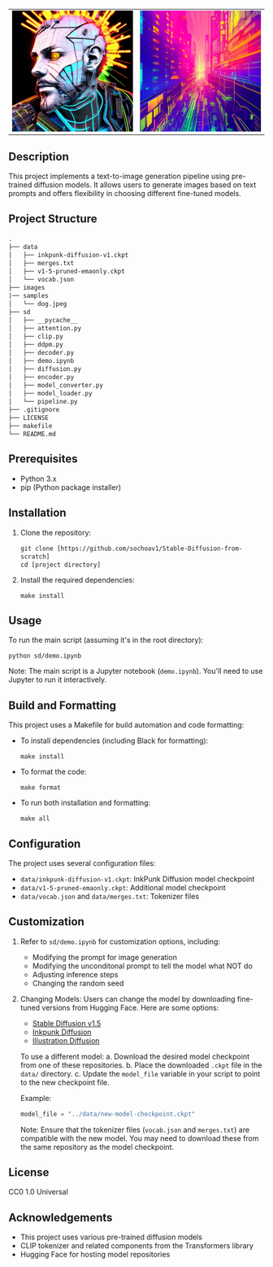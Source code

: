 <table>
  <tr>
    <td align="center"><img src="./samples/tmp_t07zp3u.PNG" alt="Sample Image 1" width="400"/></td>
    <td align="center"><img src="./samples/tmp75tyt6fu.PNG" alt="Sample Image 2" width="400"/></td>
  </tr>
</table>

## Description
This project implements a text-to-image generation pipeline using pre-trained diffusion models. It allows users to generate images based on text prompts and offers flexibility in choosing different fine-tuned models.

## Project Structure
```
.
├── data
│   ├── inkpunk-diffusion-v1.ckpt
│   ├── merges.txt
│   ├── v1-5-pruned-emaonly.ckpt
│   └── vocab.json
├── images
|── samples
│   └── dog.jpeg
├── sd
│   ├── __pycache__
│   ├── attention.py
│   ├── clip.py
│   ├── ddpm.py
│   ├── decoder.py
│   ├── demo.ipynb
│   ├── diffusion.py
│   ├── encoder.py
│   ├── model_converter.py
│   ├── model_loader.py
│   └── pipeline.py
├── .gitignore
├── LICENSE
├── makefile
└── README.md
```

## Prerequisites
- Python 3.x
- pip (Python package installer)

## Installation
1. Clone the repository:
   ```
   git clone [https://github.com/sochoav1/Stable-Diffusion-from-scratch]
   cd [project directory]
   ```
2. Install the required dependencies:
   ```
   make install
   ```

## Usage
To run the main script (assuming it's in the root directory):
```
python sd/demo.ipynb
```

Note: The main script is a Jupyter notebook (`demo.ipynb`). You'll need to use Jupyter to run it interactively.

## Build and Formatting
This project uses a Makefile for build automation and code formatting:

- To install dependencies (including Black for formatting):
  ```
  make install
  ```

- To format the code:
  ```
  make format
  ```

- To run both installation and formatting:
  ```
  make all
  ```

## Configuration
The project uses several configuration files:
- `data/inkpunk-diffusion-v1.ckpt`: InkPunk Diffusion model checkpoint
- `data/v1-5-pruned-emaonly.ckpt`: Additional model checkpoint
- `data/vocab.json` and `data/merges.txt`: Tokenizer files

## Customization
1. Refer to `sd/demo.ipynb` for customization options, including:
   - Modifying the prompt for image generation
   - Modifying the unconditonal prompt to tell the model what NOT do
   - Adjusting inference steps
   - Changing the random seed

2. Changing Models:
   Users can change the model by downloading fine-tuned versions from Hugging Face. Here are some options:
   - [Stable Diffusion v1.5](https://huggingface.co/runwayml/stable-diffusion-v1-5/tree/main/tokenizer)
   - [Inkpunk Diffusion](https://huggingface.co/Envvi/Inkpunk-Diffusion/tree/main)
   - [Illustration Diffusion](https://huggingface.co/ogkalu/Illustration-Diffusion/tree/main)

   To use a different model:
   a. Download the desired model checkpoint from one of these repositories.
   b. Place the downloaded `.ckpt` file in the `data/` directory.
   c. Update the `model_file` variable in your script to point to the new checkpoint file.

   Example:
   ```python
   model_file = "../data/new-model-checkpoint.ckpt"
   ```

   Note: Ensure that the tokenizer files (`vocab.json` and `merges.txt`) are compatible with the new model. You may need to download these from the same repository as the model checkpoint.

## License
CC0 1.0 Universal

## Acknowledgements
- This project uses various pre-trained diffusion models
- CLIP tokenizer and related components from the Transformers library
- Hugging Face for hosting model repositories